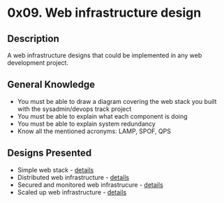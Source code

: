 # 0x09. Web infrastructure design

## Description

A web infrastructure designs that could be implemented in any web development project.

## General Knowledge

+ You must be able to draw a diagram covering the web stack you built with the sysadmin/devops track project
+ You must be able to explain what each component is doing
+ You must be able to explain system redundancy
+ Know all the mentioned acronyms: LAMP, SPOF, QPS

## Designs Presented

+ Simple web stack - [details](0-simple_web_stack.md)
+ Distributed web infrastructure - [details](1-distributed_web_infrastructure.md)
+ Secured and monitored web infrastrucure - [details](2-secured_and_monitored_web_infrastructure.md)
+ Scaled up web infrastructure - [details](3-scale_up.md)
